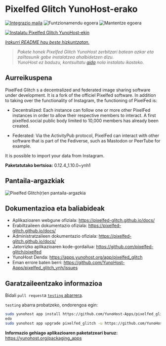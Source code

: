 <!--
Ohart ongi: README hau automatikoki sortu da <https://github.com/YunoHost/apps/tree/master/tools/readme_generator>ri esker
EZ editatu eskuz.
-->

# Pixelfed Glitch YunoHost-erako

[![Integrazio maila](https://apps.yunohost.org/badge/integration/pixelfed_glitch)](https://ci-apps.yunohost.org/ci/apps/pixelfed_glitch/)
![Funtzionamendu egoera](https://apps.yunohost.org/badge/state/pixelfed_glitch)
![Mantentze egoera](https://apps.yunohost.org/badge/maintained/pixelfed_glitch)

[![Instalatu Pixelfed Glitch YunoHost-ekin](https://install-app.yunohost.org/install-with-yunohost.svg)](https://install-app.yunohost.org/?app=pixelfed_glitch)

*[Irakurri README hau beste hizkuntzatan.](./ALL_README.md)*

> *Pakete honek Pixelfed Glitch YunoHost zerbitzari batean azkar eta zailtasunik gabe instalatzea ahalbidetzen dizu.*  
> *YunoHost ez baduzu, kontsultatu [gida](https://yunohost.org/install) nola instalatu ikasteko.*

## Aurreikuspena

PixelFed Glitch s a decentralized and federated image sharing software under development. It is a fork of the officiel Pixelfed software.
In addition to taking over the functionality of Instagram, the functioning of PixelFed is:

* Decentralized: Each instance can follow one or more other PixelFed instances in order to allow their respective members to interact. A first pixelfed.social public body limited to 10,000 members has already been created.

* Federated: Via the ActivityPub protocol, PixelFed can interact with other software that is part of the Fediverse, such as Mastodon or PeerTube for example.

It is possible to import your data from Instagram.


**Paketatutako bertsioa:** 0.12.4_1.10.0~ynh1

## Pantaila-argazkiak

![Pixelfed Glitch(r)en pantaila-argazkia](./doc/screenshots/screenshot.png)

## Dokumentazioa eta baliabideak

- Aplikazioaren webgune ofiziala: <https://pixelfed-glitch.github.io/docs/>
- Erabiltzaileen dokumentazio ofiziala: <https://pixelfed-glitch.github.io/docs/>
- Administratzaileen dokumentazio ofiziala: <https://pixelfed-glitch.github.io/docs/>
- Jatorrizko aplikazioaren kode-gordailua: <https://github.com/pixelfed-glitch/pixelfed>
- YunoHost Denda: <https://apps.yunohost.org/app/pixelfed_glitch>
- Eman errore baten berri: <https://github.com/YunoHost-Apps/pixelfed_glitch_ynh/issues>

## Garatzaileentzako informazioa

Bidali `pull request`a [`testing` abarrera](https://github.com/YunoHost-Apps/pixelfed_glitch_ynh/tree/testing).

`testing` abarra probatzeko, ondorengoa egin:

```bash
sudo yunohost app install https://github.com/YunoHost-Apps/pixelfed_glitch_ynh/tree/testing --debug
edo
sudo yunohost app upgrade pixelfed_glitch -u https://github.com/YunoHost-Apps/pixelfed_glitch_ynh/tree/testing --debug
```

**Informazio gehiago aplikazioaren paketatzeari buruz:** <https://yunohost.org/packaging_apps>
